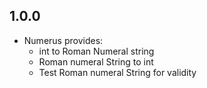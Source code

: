 ## 1.0.0

- Numerus provides:
  - int to Roman Numeral string
  - Roman numeral String to int
  - Test Roman numeral String for validity


